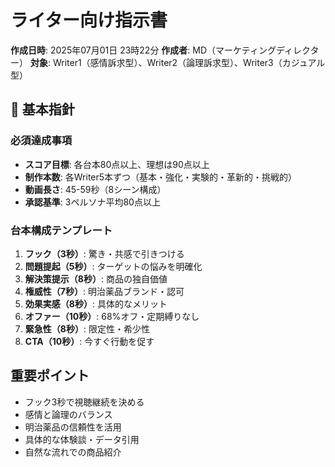 # ライター向け指示書

**作成日時**: 2025年07月01日 23時22分
**作成者**: MD（マーケティングディレクター）
**対象**: Writer1（感情訴求型）、Writer2（論理訴求型）、Writer3（カジュアル型）

## 🎯 基本指針

### 必須達成事項
- **スコア目標**: 各台本80点以上、理想は90点以上
- **制作本数**: 各Writer5本ずつ（基本・強化・実験的・革新的・挑戦的）
- **動画長さ**: 45-59秒（8シーン構成）
- **承認基準**: 3ペルソナ平均80点以上

### 台本構成テンプレート
1. **フック（3秒）**: 驚き・共感で引きつける
2. **問題提起（5秒）**: ターゲットの悩みを明確化
3. **解決策提示（8秒）**: 商品の独自価値
4. **権威性（7秒）**: 明治薬品ブランド・認可
5. **効果実感（8秒）**: 具体的なメリット
6. **オファー（10秒）**: 68%オフ・定期縛りなし
7. **緊急性（8秒）**: 限定性・希少性
8. **CTA（10秒）**: 今すぐ行動を促す

## 重要ポイント
- フック3秒で視聴継続を決める
- 感情と論理のバランス
- 明治薬品の信頼性を活用
- 具体的な体験談・データ引用
- 自然な流れでの商品紹介
